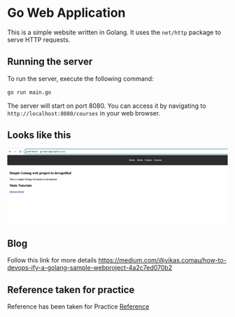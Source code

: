 # Go Web Application

This is a simple website written in Golang. It uses the `net/http` package to serve HTTP requests.

## Running the server

To run the server, execute the following command:

```bash
go run main.go
```

The server will start on port 8080. You can access it by navigating to `http://localhost:8080/courses` in your web browser.

## Looks like this
![Website](sample.png)



## Blog
Follow this link for more details https://medium.com/@vikas.comau/how-to-devops-ify-a-golang-sample-webproject-4a2c7ed070b2


## Reference taken for practice
Reference has been taken for Practice [Reference](https://github.com/iam-veeramalla/go-web-app-devops )